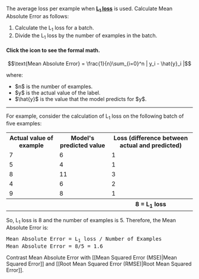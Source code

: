 
The average loss per example when <a href="#L1_loss"><strong>L<sub>1</sub> loss</strong></a> is
used. Calculate Mean Absolute Error as follows:

<ol>
<li>Calculate the L<sub>1</sub> loss for a batch.</li>
<li>Divide the L<sub>1</sub> loss by the number of examples in the batch.</li>
</ol>

<section class="expandable">

<h4 class="showalways" id="click-the-icon-to-see-the-formal-math._2" data-text=" Click the icon to see the formal math. " tabindex="-1">
Click the icon to see the formal math.
</h4>

<div class="expand-background">


$$\text{Mean Absolute Error} = \frac{1}{n}\sum_{i=0}^n | y_i - \hat{y}_i |$$


where:

<ul>
  <li>$n$ is the number of examples.</li>
  <li>$y$ is the actual value of the label.</li>
  <li>$\hat{y}$ is the value that the model predicts for $y$.</li>
</ul>

</div>

<hr />
</section>

For example, consider the calculation of L<sub>1</sub> loss on the
following batch of five examples:

<table>
  <tr><th>Actual value of example</th> <th>Model's predicted value</th>
      <th>Loss (difference between actual and predicted)</th></tr>
  <tr><td>7</td> <td>6</td> <td>1</td> </tr>
  <tr><td>5</td> <td>4</td> <td>1</td> </tr>
  <tr><td>8</td> <td>11</td> <td>3</td> </tr>
  <tr><td>4</td> <td>6</td> <td>2</td> </tr>
  <tr><td>9</td> <td>8</td> <td>1</td> </tr>
  <tr><th colspan="2">&nbsp;</th>  <th>8 = L<sub>1</sub> loss</th> </tr>
</table>

So, L<sub>1</sub> loss is 8 and the number of examples is 5.
Therefore, the Mean Absolute Error is:

<pre translate="no" dir="ltr">
Mean Absolute Error = L<sub>1</sub> loss / Number of Examples
Mean Absolute Error = 8/5 = 1.6
</pre>

Contrast Mean Absolute Error with [[Mean Squared Error (MSE)|Mean Squared Error]] and
[[Root Mean Squared Error (RMSE)|Root Mean Squared Error]].

